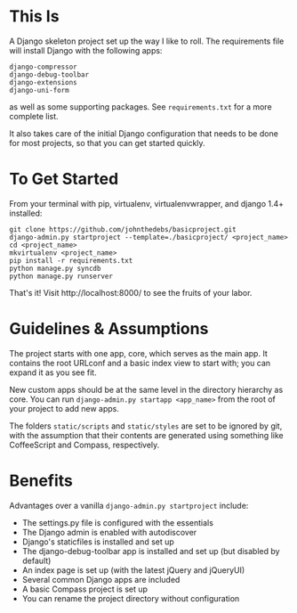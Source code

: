 This Is
=======

A Django skeleton project set up the way I like to roll. The
requirements file will install Django with the following apps:

    django-compressor
    django-debug-toolbar
    django-extensions
    django-uni-form

as well as some supporting packages. See `requirements.txt` for a more
complete list.

It also takes care of the initial Django configuration that needs to be
done for most projects, so that you can get started quickly.

To Get Started
==============

From your terminal with pip, virtualenv, virtualenvwrapper, and django 1.4+ installed:

    git clone https://github.com/johnthedebs/basicproject.git
    django-admin.py startproject --template=./basicproject/ <project_name>
    cd <project_name>
    mkvirtualenv <project_name>
    pip install -r requirements.txt
    python manage.py syncdb
    python manage.py runserver

That's it! Visit http://localhost:8000/ to see the fruits of your labor.

Guidelines & Assumptions
========================

The project starts with one app, core, which serves as the main app. It
contains the root URLconf and a basic index view to start with; you can
expand it as you see fit.

New custom apps should be at the same level in the directory hierarchy
as core. You can run `django-admin.py startapp <app_name>` from the root
of your project to add new apps.

The folders `static/scripts` and `static/styles` are set to be ignored by git,
with the assumption that their contents are generated using something like
CoffeeScript and Compass, respectively.

Benefits
========

Advantages over a vanilla `django-admin.py startproject` include:

 * The settings.py file is configured with the essentials
 * The Django admin is enabled with autodiscover
 * Django's staticfiles is installed and set up
 * The django-debug-toolbar app is installed and set up (but disabled by default)
 * An index page is set up (with the latest jQuery and jQueryUI)
 * Several common Django apps are included
 * A basic Compass project is set up
 * You can rename the project directory without configuration
